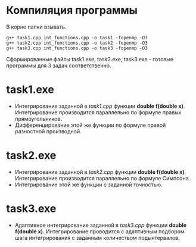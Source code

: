 # Компиляция программы
В корне папки взывать.

```
g++ task1.cpp int_functions.cpp -o task1 -fopenmp -O3
g++ task2.cpp int_functions.cpp -o task2 -fopenmp -O3
g++ task3.cpp int_functions.cpp -o task3 -fopenmp -O3
```

Сформированные файлы task1.exe, task2.exe, task3.exe - готовые программы для 3 задач соответственно.
# task1.exe

- Интегрирование заданной в *task1.cpp* функции **double f(double x)**. Интегрирование производится параллельно по формуле правых прямоугольников.
- Дифференцирование этой же функции по формуле правой разностной производной.

# task2.exe

- Интегрирование заданной в *task2.cpp* функции **double f(double x)**. Интегрирование производится параллельно по формуле Симпсона.
- Интегрирование этой же функции с заданной точностью.

# task3.exe

- Адаптивное интегрирование заданной в *task3.cpp* функции **double f(double x)**. Интегрирование проводится с адаптивным подбором шага интегрирования с заданным количеством подынтервалов.
